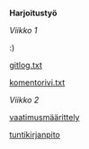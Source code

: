 **Harjoitustyö**

*Viikko 1*

:)

[gitlog.txt](https://github.com/weverhall/ot-harjoitustyo/blob/master/laskarit/viikko1/gitlog.txt)

[komentorivi.txt](https://github.com/weverhall/ot-harjoitustyo/blob/master/laskarit/viikko1/komentorivi.txt)

*Viikko 2*

[vaatimusmäärittely](https://github.com/weverhall/ot-harjoitustyo/blob/master/dokumentaatio/vaatimusmaarittely.md)

[tuntikirjanpito](https://github.com/weverhall/ot-harjoitustyo/blob/master/dokumentaatio/tuntikirjanpito.md)